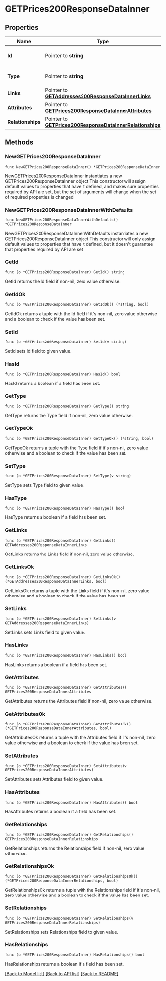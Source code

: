 # GETPrices200ResponseDataInner

## Properties

Name | Type | Description | Notes
------------ | ------------- | ------------- | -------------
**Id** | Pointer to **string** | The resource&#39;s id | [optional] 
**Type** | Pointer to **string** | The resource&#39;s type | [optional] 
**Links** | Pointer to [**GETAddresses200ResponseDataInnerLinks**](GETAddresses200ResponseDataInnerLinks.md) |  | [optional] 
**Attributes** | Pointer to [**GETPrices200ResponseDataInnerAttributes**](GETPrices200ResponseDataInnerAttributes.md) |  | [optional] 
**Relationships** | Pointer to [**GETPrices200ResponseDataInnerRelationships**](GETPrices200ResponseDataInnerRelationships.md) |  | [optional] 

## Methods

### NewGETPrices200ResponseDataInner

`func NewGETPrices200ResponseDataInner() *GETPrices200ResponseDataInner`

NewGETPrices200ResponseDataInner instantiates a new GETPrices200ResponseDataInner object
This constructor will assign default values to properties that have it defined,
and makes sure properties required by API are set, but the set of arguments
will change when the set of required properties is changed

### NewGETPrices200ResponseDataInnerWithDefaults

`func NewGETPrices200ResponseDataInnerWithDefaults() *GETPrices200ResponseDataInner`

NewGETPrices200ResponseDataInnerWithDefaults instantiates a new GETPrices200ResponseDataInner object
This constructor will only assign default values to properties that have it defined,
but it doesn't guarantee that properties required by API are set

### GetId

`func (o *GETPrices200ResponseDataInner) GetId() string`

GetId returns the Id field if non-nil, zero value otherwise.

### GetIdOk

`func (o *GETPrices200ResponseDataInner) GetIdOk() (*string, bool)`

GetIdOk returns a tuple with the Id field if it's non-nil, zero value otherwise
and a boolean to check if the value has been set.

### SetId

`func (o *GETPrices200ResponseDataInner) SetId(v string)`

SetId sets Id field to given value.

### HasId

`func (o *GETPrices200ResponseDataInner) HasId() bool`

HasId returns a boolean if a field has been set.

### GetType

`func (o *GETPrices200ResponseDataInner) GetType() string`

GetType returns the Type field if non-nil, zero value otherwise.

### GetTypeOk

`func (o *GETPrices200ResponseDataInner) GetTypeOk() (*string, bool)`

GetTypeOk returns a tuple with the Type field if it's non-nil, zero value otherwise
and a boolean to check if the value has been set.

### SetType

`func (o *GETPrices200ResponseDataInner) SetType(v string)`

SetType sets Type field to given value.

### HasType

`func (o *GETPrices200ResponseDataInner) HasType() bool`

HasType returns a boolean if a field has been set.

### GetLinks

`func (o *GETPrices200ResponseDataInner) GetLinks() GETAddresses200ResponseDataInnerLinks`

GetLinks returns the Links field if non-nil, zero value otherwise.

### GetLinksOk

`func (o *GETPrices200ResponseDataInner) GetLinksOk() (*GETAddresses200ResponseDataInnerLinks, bool)`

GetLinksOk returns a tuple with the Links field if it's non-nil, zero value otherwise
and a boolean to check if the value has been set.

### SetLinks

`func (o *GETPrices200ResponseDataInner) SetLinks(v GETAddresses200ResponseDataInnerLinks)`

SetLinks sets Links field to given value.

### HasLinks

`func (o *GETPrices200ResponseDataInner) HasLinks() bool`

HasLinks returns a boolean if a field has been set.

### GetAttributes

`func (o *GETPrices200ResponseDataInner) GetAttributes() GETPrices200ResponseDataInnerAttributes`

GetAttributes returns the Attributes field if non-nil, zero value otherwise.

### GetAttributesOk

`func (o *GETPrices200ResponseDataInner) GetAttributesOk() (*GETPrices200ResponseDataInnerAttributes, bool)`

GetAttributesOk returns a tuple with the Attributes field if it's non-nil, zero value otherwise
and a boolean to check if the value has been set.

### SetAttributes

`func (o *GETPrices200ResponseDataInner) SetAttributes(v GETPrices200ResponseDataInnerAttributes)`

SetAttributes sets Attributes field to given value.

### HasAttributes

`func (o *GETPrices200ResponseDataInner) HasAttributes() bool`

HasAttributes returns a boolean if a field has been set.

### GetRelationships

`func (o *GETPrices200ResponseDataInner) GetRelationships() GETPrices200ResponseDataInnerRelationships`

GetRelationships returns the Relationships field if non-nil, zero value otherwise.

### GetRelationshipsOk

`func (o *GETPrices200ResponseDataInner) GetRelationshipsOk() (*GETPrices200ResponseDataInnerRelationships, bool)`

GetRelationshipsOk returns a tuple with the Relationships field if it's non-nil, zero value otherwise
and a boolean to check if the value has been set.

### SetRelationships

`func (o *GETPrices200ResponseDataInner) SetRelationships(v GETPrices200ResponseDataInnerRelationships)`

SetRelationships sets Relationships field to given value.

### HasRelationships

`func (o *GETPrices200ResponseDataInner) HasRelationships() bool`

HasRelationships returns a boolean if a field has been set.


[[Back to Model list]](../README.md#documentation-for-models) [[Back to API list]](../README.md#documentation-for-api-endpoints) [[Back to README]](../README.md)


